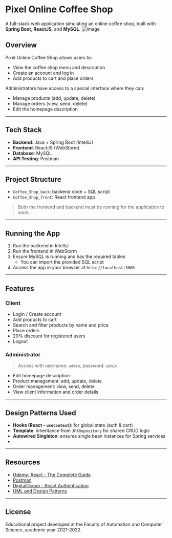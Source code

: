 # Pixel Online Coffee Shop

A full-stack web application simulating an online coffee shop, built with **Spring Boot**, **ReactJS**, and **MySQL**.
![image](https://github.com/user-attachments/assets/487a93a7-5363-4ebc-b095-db6de0c1e605)


## Overview

Pixel Online Coffee Shop allows users to:

- View the coffee shop menu and description
- Create an account and log in
- Add products to cart and place orders

Administrators have access to a special interface where they can:

- Manage products (add, update, delete)
- Manage orders (view, send, delete)
- Edit the homepage description

---

## Tech Stack

- **Backend**: Java + Spring Boot (IntelliJ)
- **Frontend**: ReactJS (WebStorm)
- **Database**: MySQL
- **API Testing**: Postman

---

## Project Structure

- `Coffee_Shop_back`: backend code + SQL script
- `Coffee_Shop_front`: React frontend app

> Both the frontend and backend must be running for the application to work.

---

## Running the App

1. Run the backend in IntelliJ
2. Run the frontend in WebStorm
3. Ensure MySQL is running and has the required tables
   - You can import the provided SQL script
4. Access the app in your browser at `http://localhost:3000`

---

## Features

### Client

- Login / Create account
- Add products to cart
- Search and filter products by name and price
- Place orders
- 20% discount for registered users
- Logout

### Administrator

> Access with username: `admin`, password: `admin`

- Edit homepage description
- Product management: add, update, delete
- Order management: view, send, delete
- View client information and order details

---

## Design Patterns Used

- **Hooks (React - `useContext`)**: for global state (auth & cart)
- **Template**: inheritance from `JPARepository` for shared CRUD logic
- **Autowired Singleton**: ensures single bean instances for Spring services
- 
---

## Resources

- [Udemy: React - The Complete Guide](https://www.udemy.com/course/react-the-complete-guide-incl-redux/)
- [Postman](https://www.postman.com/)
- [DigitalOcean - React Authentication](https://www.digitalocean.com/community/tutorials/how-to-add-login-authentication-to-react-applications)
- [UML and Design Patterns](https://www.visual-paradigm.com/)

---

## License

Educational project developed at the Faculty of Automation and Computer Science, academic year 2021-2022.
